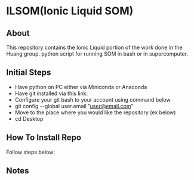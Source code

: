 # ILSOM(Ionic Liquid SOM)
## About
This repository contains the Ionic Liquid portion of the work done in the Huang group.
python script for running SOM in bash or in supercomputer.

## Initial Steps
- Have python on PC either via Miniconda or Anaconda
- Have git installed via this link:
- Configure your git bash to your account using command below
 - git config --global user.email ”user@email.com”
- Move to the place where you would like the repository (ex below)
 - cd Desktop


## How To Install Repo
Follow steps below:



## Notes
